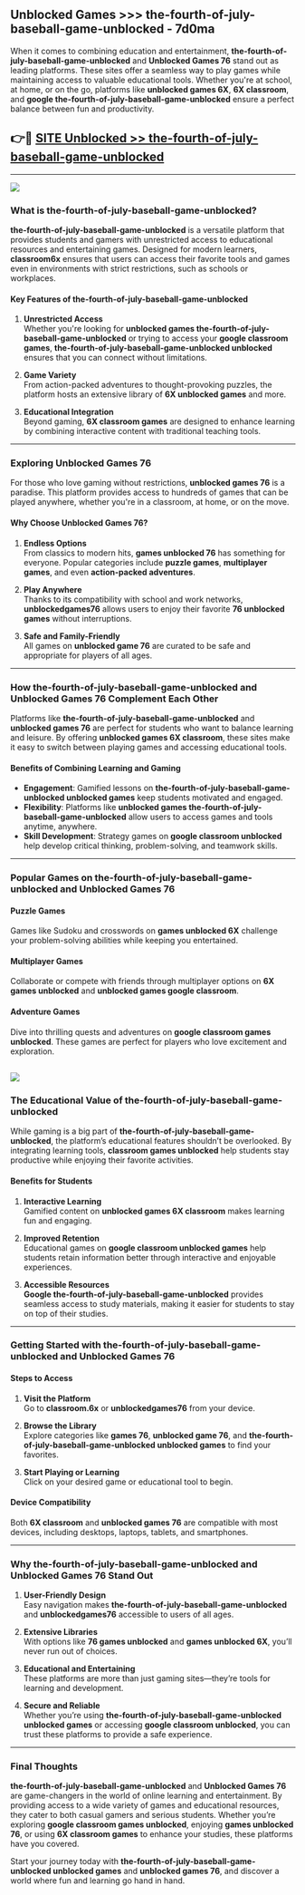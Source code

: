 ## Unblocked Games >>> the-fourth-of-july-baseball-game-unblocked - 7d0ma 

When it comes to combining education and entertainment, **the-fourth-of-july-baseball-game-unblocked** and **Unblocked Games 76** stand out as leading platforms. These sites offer a seamless way to play games while maintaining access to valuable educational tools. Whether you're at school, at home, or on the go, platforms like **unblocked games 6X**, **6X classroom**, and **google the-fourth-of-july-baseball-game-unblocked** ensure a perfect balance between fun and productivity.
## 👉🔴 [SITE Unblocked >> the-fourth-of-july-baseball-game-unblocked](https://unblockedgames.edu.pl?title=the-fourth-of-july-baseball-game-unblocked&ref=22JU)
---
<a href="https://unblockedgames.edu.pl?title=the-fourth-of-july-baseball-game-unblocked&ref=22JU/"><img src="https://github.com/user-attachments/assets/438f12ca-57a4-47a3-8ead-c64da593a1e5"/></a>
### What is the-fourth-of-july-baseball-game-unblocked?  

**the-fourth-of-july-baseball-game-unblocked** is a versatile platform that provides students and gamers with unrestricted access to educational resources and entertaining games. Designed for modern learners, **classroom6x** ensures that users can access their favorite tools and games even in environments with strict restrictions, such as schools or workplaces.  

#### Key Features of the-fourth-of-july-baseball-game-unblocked  

1. **Unrestricted Access**  
   Whether you're looking for **unblocked games the-fourth-of-july-baseball-game-unblocked** or trying to access your **google classroom games**, **the-fourth-of-july-baseball-game-unblocked unblocked** ensures that you can connect without limitations.  

2. **Game Variety**  
   From action-packed adventures to thought-provoking puzzles, the platform hosts an extensive library of **6X unblocked games** and more.  

3. **Educational Integration**  
   Beyond gaming, **6X classroom games** are designed to enhance learning by combining interactive content with traditional teaching tools.  



---

### Exploring Unblocked Games 76  

For those who love gaming without restrictions, **unblocked games 76** is a paradise. This platform provides access to hundreds of games that can be played anywhere, whether you're in a classroom, at home, or on the move.  

#### Why Choose Unblocked Games 76?  

1. **Endless Options**  
   From classics to modern hits, **games unblocked 76** has something for everyone. Popular categories include **puzzle games**, **multiplayer games**, and even **action-packed adventures**.  

2. **Play Anywhere**  
   Thanks to its compatibility with school and work networks, **unblockedgames76** allows users to enjoy their favorite **76 unblocked games** without interruptions.  

3. **Safe and Family-Friendly**  
   All games on **unblocked game 76** are curated to be safe and appropriate for players of all ages.  

---

### How the-fourth-of-july-baseball-game-unblocked and Unblocked Games 76 Complement Each Other  

Platforms like **the-fourth-of-july-baseball-game-unblocked** and **unblocked games 76** are perfect for students who want to balance learning and leisure. By offering **unblocked games 6X classroom**, these sites make it easy to switch between playing games and accessing educational tools.  

#### Benefits of Combining Learning and Gaming  

- **Engagement**: Gamified lessons on **the-fourth-of-july-baseball-game-unblocked unblocked games** keep students motivated and engaged.  
- **Flexibility**: Platforms like **unblocked games the-fourth-of-july-baseball-game-unblocked** allow users to access games and tools anytime, anywhere.  
- **Skill Development**: Strategy games on **google classroom unblocked** help develop critical thinking, problem-solving, and teamwork skills.  

---

### Popular Games on the-fourth-of-july-baseball-game-unblocked and Unblocked Games 76  

#### Puzzle Games  

Games like Sudoku and crosswords on **games unblocked 6X** challenge your problem-solving abilities while keeping you entertained.  

#### Multiplayer Games  

Collaborate or compete with friends through multiplayer options on **6X games unblocked** and **unblocked games google classroom**.  

#### Adventure Games  

Dive into thrilling quests and adventures on **google classroom games unblocked**. These games are perfect for players who love excitement and exploration.  

<a href="http://download.freeplayer.one?title=the-fourth-of-july-baseball-game-unblocked&ref=23D/"><img src="https://github.com/user-attachments/assets/fe0c3e91-c8e1-489c-acf0-e2f614c12fb8"/></a>
---

### The Educational Value of the-fourth-of-july-baseball-game-unblocked  

While gaming is a big part of **the-fourth-of-july-baseball-game-unblocked**, the platform’s educational features shouldn’t be overlooked. By integrating learning tools, **classroom games unblocked** help students stay productive while enjoying their favorite activities.  

#### Benefits for Students  

1. **Interactive Learning**  
   Gamified content on **unblocked games 6X classroom** makes learning fun and engaging.  

2. **Improved Retention**  
   Educational games on **google classroom unblocked games** help students retain information better through interactive and enjoyable experiences.  

3. **Accessible Resources**  
   **Google the-fourth-of-july-baseball-game-unblocked** provides seamless access to study materials, making it easier for students to stay on top of their studies.  

---

### Getting Started with the-fourth-of-july-baseball-game-unblocked and Unblocked Games 76  

#### Steps to Access  

1. **Visit the Platform**  
   Go to **classroom.6x** or **unblockedgames76** from your device.  

2. **Browse the Library**  
   Explore categories like **games 76**, **unblocked game 76**, and **the-fourth-of-july-baseball-game-unblocked unblocked games** to find your favorites.  

3. **Start Playing or Learning**  
   Click on your desired game or educational tool to begin.  

#### Device Compatibility  

Both **6X classroom** and **unblocked games 76** are compatible with most devices, including desktops, laptops, tablets, and smartphones.  

---

### Why the-fourth-of-july-baseball-game-unblocked and Unblocked Games 76 Stand Out  

1. **User-Friendly Design**  
   Easy navigation makes **the-fourth-of-july-baseball-game-unblocked** and **unblockedgames76** accessible to users of all ages.  

2. **Extensive Libraries**  
   With options like **76 games unblocked** and **games unblocked 6X**, you’ll never run out of choices.  

3. **Educational and Entertaining**  
   These platforms are more than just gaming sites—they’re tools for learning and development.  

4. **Secure and Reliable**  
   Whether you’re using **the-fourth-of-july-baseball-game-unblocked unblocked games** or accessing **google classroom unblocked**, you can trust these platforms to provide a safe experience.  

---

### Final Thoughts  

**the-fourth-of-july-baseball-game-unblocked** and **Unblocked Games 76** are game-changers in the world of online learning and entertainment. By providing access to a wide variety of games and educational resources, they cater to both casual gamers and serious students. Whether you’re exploring **google classroom games unblocked**, enjoying **games unblocked 76**, or using **6X classroom games** to enhance your studies, these platforms have you covered.  

Start your journey today with **the-fourth-of-july-baseball-game-unblocked unblocked games** and **unblocked games 76**, and discover a world where fun and learning go hand in hand.  